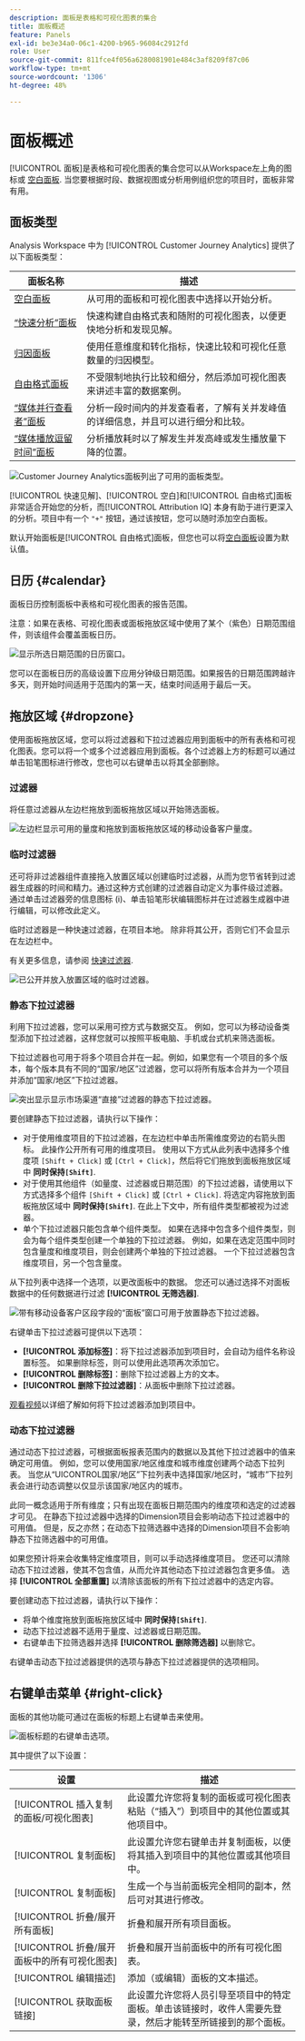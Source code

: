 ```yaml
---
description: 面板是表格和可视化图表的集合
title: 面板概述
feature: Panels
exl-id: be3e34a0-06c1-4200-b965-96084c2912fd
role: User
source-git-commit: 811fce4f056a6280081901e484c3af8209f87c06
workflow-type: tm+mt
source-wordcount: '1306'
ht-degree: 48%

---
```


# 面板概述

[!UICONTROL 面板]是表格和可视化图表的集合您可以从Workspace左上角的图标或 [空白面板](/help/analysis-workspace/c-panels/blank-panel.md). 当您要根据时段、数据视图或分析用例组织您的项目时，面板非常有用。

## 面板类型

Analysis Workspace 中为 [!UICONTROL Customer Journey Analytics] 提供了以下面板类型：

| 面板名称 | 描述 |
| --- | --- |
| [空白面板](/help/analysis-workspace/c-panels/blank-panel.md) | 从可用的面板和可视化图表中选择以开始分析。 |
| [“快速分析”面板](quickinsight.md) | 快速构建自由格式表和随附的可视化图表，以便更快地分析和发现见解。 |
| [归因面板](attribution.md) | 使用任意维度和转化指标，快速比较和可视化任意数量的归因模型。 |
| [自由格式面板](freeform-panel.md) | 不受限制地执行比较和细分，然后添加可视化图表来讲述丰富的数据案例。 |
| [“媒体并行查看者”面板](media-concurrent-viewers.md) | 分析一段时间内的并发查看者，了解有关并发峰值的详细信息，并且可以进行细分和比较。 |
| [“媒体播放逗留时间”面板](/help/analysis-workspace/c-panels/media-playback-time-spent.md) | 分析播放耗时以了解发生并发高峰或发生播放量下降的位置。 |

![Customer Journey Analytics面板列出了可用的面板类型。](assets/panel-overview.png)

[!UICONTROL 快速见解]、[!UICONTROL 空白]和[!UICONTROL 自由格式]面板非常适合开始您的分析，而[!UICONTROL Attribution IQ] 本身有助于进行更深入的分析。项目中有一个 `"+"` 按钮，通过该按钮，您可以随时添加空白面板。

默认开始面板是[!UICONTROL 自由格式]面板，但您也可以将[空白面板](/help/analysis-workspace/c-panels/blank-panel.md)设置为默认值。

## 日历 {#calendar}

面板日历控制面板中表格和可视化图表的报告范围。

注意：如果在表格、可视化图表或面板拖放区域中使用了某个（紫色）日期范围组件，则该组件会覆盖面板日历。

![显示所选日期范围的日历窗口。](assets/panel-calendar.png)

您可以在面板日历的高级设置下应用分钟级日期范围。如果报告的日期范围跨越许多天，则开始时间适用于范围内的第一天，结束时间适用于最后一天。

## 拖放区域 {#dropzone}

使用面板拖放区域，您可以将过滤器和下拉过滤器应用到面板中的所有表格和可视化图表。您可以将一个或多个过滤器应用到面板。各个过滤器上方的标题可以通过单击铅笔图标进行修改，您也可以右键单击以将其全部删除。

### 过滤器

将任意过滤器从左边栏拖放到面板拖放区域以开始筛选面板。

![左边栏显示可用的量度和拖放到面板拖放区域的移动设备客户量度。](assets/segment-filter.png)

### 临时过滤器

还可将非过滤器组件直接拖入放置区域以创建临时过滤器，从而为您节省转到过滤器生成器的时间和精力。通过这种方式创建的过滤器自动定义为事件级过滤器。 通过单击过滤器旁的信息图标 (i)、单击铅笔形状编辑图标并在过滤器生成器中进行编辑，可以修改此定义。

临时过滤器是一种快速过滤器，在项目本地。 除非将其公开，否则它们不会显示在左边栏中。

有关更多信息，请参阅 [快速过滤器](/help/components/filters/quick-filters.md).

![已公开并放入放置区域的临时过滤器。](assets/adhoc-segment-filter.png)

### 静态下拉过滤器

利用下拉过滤器，您可以采用可控方式与数据交互。 例如，您可以为移动设备类型添加下拉过滤器，这样您就可以按照平板电脑、手机或台式机来筛选面板。

下拉过滤器也可用于将多个项目合并在一起。例如，如果您有一个项目的多个版本，每个版本具有不同的“国家/地区”过滤器，您可以将所有版本合并为一个项目并添加“国家/地区”下拉过滤器。

![突出显示显示市场渠道“直接”过滤器的静态下拉过滤器。 ](assets/dropdown-filter-intro.png)

要创建静态下拉过滤器，请执行以下操作：

* 对于使用维度项目的下拉过滤器，在左边栏中单击所需维度旁边的右箭头图标。 此操作公开所有可用的维度项目。 使用以下方式从此列表中选择多个维度项 `[Shift + Click]` 或 `[Ctrl + Click]`，然后将它们拖放到面板拖放区域中 **同时保持`[Shift]`**.
* 对于使用其他组件（如量度、过滤器或日期范围）的下拉过滤器，请使用以下方式选择多个组件 `[Shift + Click]` 或 `[Ctrl + Click]`. 将选定内容拖放到面板拖放区域中 **同时保持`[Shift]`**. 在此上下文中，所有组件类型都被视为过滤器。
* 单个下拉过滤器只能包含单个组件类型。 如果在选择中包含多个组件类型，则会为每个组件类型创建一个单独的下拉过滤器。 例如，如果在选定范围中同时包含量度和维度项目，则会创建两个单独的下拉过滤器。 一个下拉过滤器包含维度项目，另一个包含量度。

从下拉列表中选择一个选项，以更改面板中的数据。 您还可以通过选择不对面板数据中的任何数据进行过滤 **[!UICONTROL 无筛选器]**.

![带有移动设备客户区段字段的“面板”窗口可用于放置静态下拉过滤器。 ](assets/create-dropdown.png)

右键单击下拉过滤器可提供以下选项：

* **[!UICONTROL 添加标签]**：将下拉过滤器添加到项目时，会自动为组件名称设置标签。 如果删除标签，则可以使用此选项再次添加它。
* **[!UICONTROL 删除标签]**：删除下拉过滤器上方的文本。
* **[!UICONTROL 删除下拉过滤器]**：从面板中删除下拉过滤器。

[观看视频](https://experienceleague.adobe.com/docs/analytics-learn/tutorials/analysis-workspace/using-panels/using-panels-to-organize-your-analysis-workspace-projects.html)以详细了解如何将下拉过滤器添加到项目中。

### 动态下拉过滤器

通过动态下拉过滤器，可根据面板报表范围内的数据以及其他下拉过滤器中的值来确定可用值。 例如，您可以使用国家/地区维度和城市维度创建两个动态下拉列表。 当您从“UICONTROL国家/地区”下拉列表中选择国家/地区时，“城市”下拉列表会进行动态调整以仅显示该国家/地区内的城市。

此同一概念适用于所有维度；只有出现在面板日期范围内的维度项和选定的过滤器才可见。 在静态下拉过滤器中选择的Dimension项目会影响动态下拉过滤器中的可用值。 但是，反之亦然；在动态下拉筛选器中选择的Dimension项目不会影响静态下拉筛选器中的可用值。

如果您预计将来会收集特定维度项目，则可以手动选择维度项目。 您还可以清除动态下拉过滤器，使其不包含值，从而允许其他动态下拉过滤器包含更多值。 选择 **[!UICONTROL 全部重置]** 以清除该面板的所有下拉过滤器中的选定内容。

要创建动态下拉过滤器，请执行以下操作：

* 将单个维度拖放到面板拖放区域中 **同时保持`[Shift]`**.
* 动态下拉过滤器不适用于量度、过滤器或日期范围。
* 右键单击下拉筛选器并选择 **[!UICONTROL 删除筛选器]** 以删除它。

右键单击动态下拉过滤器提供的选项与静态下拉过滤器提供的选项相同。

## 右键单击菜单 {#right-click}

面板的其他功能可通过在面板的标题上右键单击来使用。

![面板标题的右键单击选项。](assets/right-click-menu.png)

其中提供了以下设置：

| 设置 | 描述 |
| --- | --- |
| [!UICONTROL 插入复制的面板/可视化图表] | 此设置允许您将复制的面板或可视化图表粘贴（“插入”）到项目中的其他位置或其他项目中。 |
| [!UICONTROL 复制面板] | 此设置允许您右键单击并复制面板，以便将其插入到项目中的其他位置或其他项目中。 |
| [!UICONTROL 复制面板] | 生成一个与当前面板完全相同的副本，然后可对其进行修改。 |
| [!UICONTROL 折叠/展开所有面板] | 折叠和展开所有项目面板。 |
| [!UICONTROL 折叠/展开面板中的所有可视化图表] | 折叠和展开当前面板中的所有可视化图表。 |
| [!UICONTROL 编辑描述] | 添加（或编辑）面板的文本描述。 |
| [!UICONTROL 获取面板链接] | 此设置允许您将人员引导至项目中的特定面板。单击该链接时，收件人需要先登录，然后才能转至所链接到的那个面板。 |
